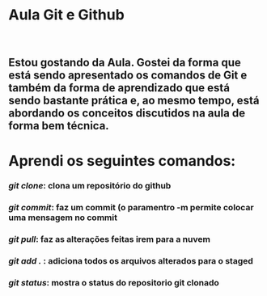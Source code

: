 # Aula Git e Github
<br>


## Estou gostando da Aula. Gostei da forma que está sendo apresentado os comandos de Git e também da forma de aprendizado que está sendo bastante prática e, ao mesmo tempo, está abordando os conceitos discutidos na aula de forma bem técnica.


# Aprendi os seguintes comandos:

### *git clone*: clona um repositório do github

### *git commit*: faz um commit (o paramentro -m permite colocar uma mensagem no commit

### *git pull*: faz as alterações feitas irem para a nuvem

### *git add .* : adiciona todos os arquivos alterados  para o staged

### *git status*: mostra o status do repositorio git clonado


